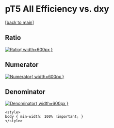# pT5 All Efficiency vs. dxy

[[back to main](./)]



## Ratio

[![Ratio](../mtv/var/pT5_0_eff_dxy.png){ width=600px }](../mtv/var/pT5_0_eff_dxy.pdf)

## Numerator

[![Numerator](../mtv/num/pT5_0_eff_dxy_num.png){ width=600px }](../mtv/num/pT5_0_eff_dxy_num.pdf)

## Denominator

[![Denominator](../mtv/den/pT5_0_eff_dxy_den.png){ width=600px }](../mtv/den/pT5_0_eff_dxy_den.pdf)


``` {=html}
<style>
body { min-width: 100% !important; }
</style>
```
